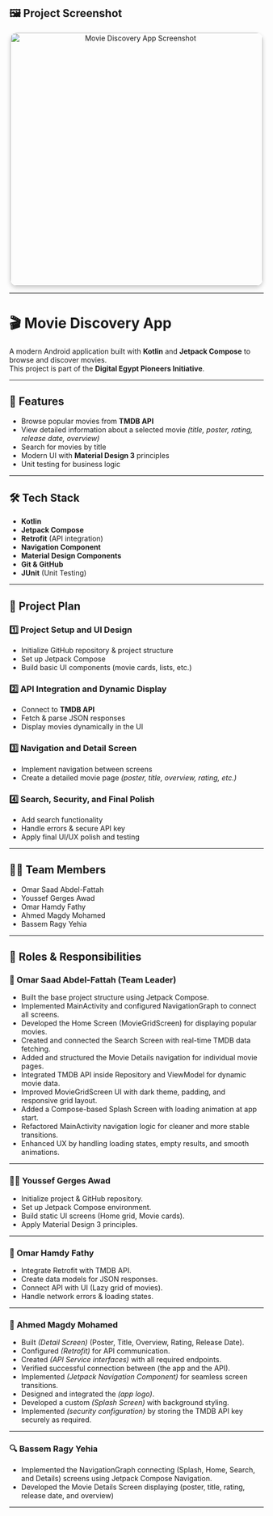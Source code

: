 ## 🖼️ Project Screenshot  

<p align="center">
  <img src="https://github.com/user-attachments/assets/9c20e682-8e29-471c-a4bc-34a68542ef62" 
       alt="Movie Discovery App Screenshot" 
       width="500" 
       style="border-radius: 13px; box-shadow: 0 4px 8px rgba(0,0,0,0.2);" />
</p>

---

# 🎬 Movie Discovery App  

A modern Android application built with **Kotlin** and **Jetpack Compose** to browse and discover movies.  
This project is part of the **Digital Egypt Pioneers Initiative**.  

---

## 🚀 Features  
- Browse popular movies from **TMDB API**  
- View detailed information about a selected movie *(title, poster, rating, release date, overview)*  
- Search for movies by title  
- Modern UI with **Material Design 3** principles  
- Unit testing for business logic  

---

## 🛠️ Tech Stack  
- **Kotlin**  
- **Jetpack Compose**  
- **Retrofit** (API integration)  
- **Navigation Component**  
- **Material Design Components**  
- **Git & GitHub**  
- **JUnit** (Unit Testing)  

---

## 📅 Project Plan  

### 1️⃣ Project Setup and UI Design  
- Initialize GitHub repository & project structure  
- Set up Jetpack Compose  
- Build basic UI components (movie cards, lists, etc.)  

### 2️⃣ API Integration and Dynamic Display  
- Connect to **TMDB API**  
- Fetch & parse JSON responses  
- Display movies dynamically in the UI  

### 3️⃣ Navigation and Detail Screen  
- Implement navigation between screens  
- Create a detailed movie page *(poster, title, overview, rating, etc.)*  

### 4️⃣ Search, Security, and Final Polish  
- Add search functionality  
- Handle errors & secure API key  
- Apply final UI/UX polish and testing  

---

## 👨‍💻 Team Members  

- Omar Saad Abdel-Fattah  
- Youssef Gerges Awad  
- Omar Hamdy Fathy  
- Ahmed Magdy Mohamed  
- Bassem Ragy Yehia  

---

## 📌 Roles & Responsibilities  

### 👑 Omar Saad Abdel-Fattah (Team Leader)  
- Built the base project structure using Jetpack Compose.
- Implemented MainActivity and configured NavigationGraph to connect all screens.
- Developed the Home Screen (MovieGridScreen) for displaying popular movies.
- Created and connected the Search Screen with real-time TMDB data fetching.
- Added and structured the Movie Details navigation for individual movie pages.
- Integrated TMDB API inside Repository and ViewModel for dynamic movie data.
- Improved MovieGridScreen UI with dark theme, padding, and responsive grid layout.
- Added a Compose-based Splash Screen with loading animation at app start.
- Refactored MainActivity navigation logic for cleaner and more stable transitions.
- Enhanced UX by handling loading states, empty results, and smooth animations.

---

### 👨‍🎨 Youssef Gerges Awad  
- Initialize project & GitHub repository.  
- Set up Jetpack Compose environment.  
- Build static UI screens (Home grid, Movie cards).  
- Apply Material Design 3 principles.  

---

### 🔗 Omar Hamdy Fathy 
- Integrate Retrofit with TMDB API.  
- Create data models for JSON responses.  
- Connect API with UI (Lazy grid of movies).  
- Handle network errors & loading states.  

---

### 📱 Ahmed Magdy Mohamed
- Built *(Detail Screen)* (Poster, Title, Overview, Rating, Release Date).
- Configured *(Retrofit)* for API communication.
- Created *(API Service interfaces)* with all required endpoints.
- Verified successful connection between (the app and the API).
- Implemented *(Jetpack Navigation Component)* for seamless screen transitions.
- Designed and integrated the *(app logo)*.
- Developed a custom *(Splash Screen)* with background styling.
- Implemented *(security configuration)* by storing the TMDB API key securely as required.

---

### 🔍 Bassem Ragy Yehia
- Implemented the NavigationGraph connecting (Splash, Home, Search, and Details) screens using Jetpack Compose Navigation.
- Developed the Movie Details Screen displaying (poster, title, rating, release date, and overview)
---
